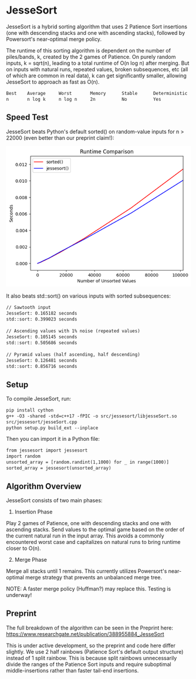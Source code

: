 # JesseSort

JesseSort is a hybrid sorting algorithm that uses 2 Patience Sort insertions (one with descending stacks and one with ascending stacks), followed by Powersort's near-optimal merge policy.

The runtime of this sorting algorithm is dependent on the number of piles/bands, k, created by the 2 games of Patience. On purely random inputs, k = sqrt(n), leading to a total runtime of O(n log n) after merging. But on inputs with natural runs, repeated values, broken subsequences, etc (all of which are common in real data), k can get significantly smaller, allowing JesseSort to approach as fast as O(n).

```
Best    Average     Worst       Memory      Stable      Deterministic
n       n log k     n log n     2n          No          Yes
```

## Speed Test

JesseSort beats Python's default sorted() on random-value inputs for n > 22000 (even better than our preprint claim!):

![Speed Test](images/speedtest_updated.png)

It also beats std::sort() on various inputs with sorted subsequences:

```
// Sawtooth input
JesseSort: 0.165182 seconds
std::sort: 0.399023 seconds

// Ascending values with 1% noise (repeated values)
JesseSort: 0.105145 seconds
std::sort: 0.505686 seconds

// Pyramid values (half ascending, half descending)
JesseSort: 0.126481 seconds
std::sort: 0.856716 seconds
```

## Setup

To compile JesseSort, run:

```
pip install cython
g++ -O3 -shared -std=c++17 -fPIC -o src/jessesort/libjesseSort.so src/jessesort/jesseSort.cpp
python setup.py build_ext --inplace
```

Then you can import it in a Python file:

```
from jessesort import jessesort
import random
unsorted_array = [random.randint(1,1000) for _ in range(1000)]
sorted_array = jessesort(unsorted_array)
```

## Algorithm Overview

JesseSort consists of two main phases:

1. Insertion Phase

Play 2 games of Patience, one with descending stacks and one with ascending stacks. Send values to the optimal game based on the order of the current natural run in the input array. This avoids a commonly encountered worst case and capitalizes on natural runs to bring runtime closer to O(n).

2. Merge Phase

Merge all stacks until 1 remains. This currently utilizes Powersort's near-optimal merge strategy that prevents an unbalanced merge tree.

NOTE: A faster merge policy (Huffman?) may replace this. Testing is underway!

## Preprint

The full breakdown of the algorithm can be seen in the Preprint here: https://www.researchgate.net/publication/388955884_JesseSort

This is under active development, so the preprint and code here differ slightly. We use 2 half rainbows (Patience Sort's default output structure) instead of 1 split rainbow. This is because split rainbows unnecessarily divide the ranges of the Patience Sort inputs and require suboptimal middle-insertions rather than faster tail-end insertions.

